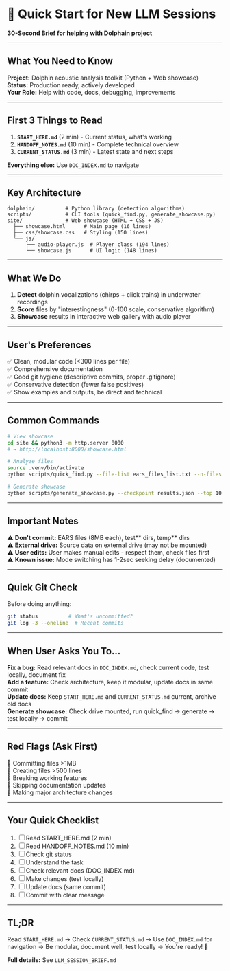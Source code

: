 # 🚀 Quick Start for New LLM Sessions

**30-Second Brief for helping with Dolphain project**

---

## What You Need to Know

**Project:** Dolphin acoustic analysis toolkit (Python + Web showcase)  
**Status:** Production ready, actively developed  
**Your Role:** Help with code, docs, debugging, improvements

---

## First 3 Things to Read

1. **`START_HERE.md`** (2 min) - Current status, what's working
2. **`HANDOFF_NOTES.md`** (10 min) - Complete technical overview
3. **`CURRENT_STATUS.md`** (3 min) - Latest state and next steps

**Everything else:** Use `DOC_INDEX.md` to navigate

---

## Key Architecture

```
dolphain/          # Python library (detection algorithms)
scripts/           # CLI tools (quick_find.py, generate_showcase.py)
site/              # Web showcase (HTML + CSS + JS)
  ├── showcase.html      # Main page (16 lines)
  ├── css/showcase.css   # Styling (150 lines)
  └── js/
      ├── audio-player.js  # Player class (194 lines)
      └── showcase.js      # UI logic (148 lines)
```

---

## What We Do

1. **Detect** dolphin vocalizations (chirps + click trains) in underwater recordings
2. **Score** files by "interestingness" (0-100 scale, conservative algorithm)
3. **Showcase** results in interactive web gallery with audio player

---

## User's Preferences

✅ Clean, modular code (<300 lines per file)  
✅ Comprehensive documentation  
✅ Good git hygiene (descriptive commits, proper .gitignore)  
✅ Conservative detection (fewer false positives)  
✅ Show examples and outputs, be direct and technical

---

## Common Commands

```bash
# View showcase
cd site && python3 -m http.server 8000
# → http://localhost:8000/showcase.html

# Analyze files
source .venv/bin/activate
python scripts/quick_find.py --file-list ears_files_list.txt --n-files 100

# Generate showcase
python scripts/generate_showcase.py --checkpoint results.json --top 10
```

---

## Important Notes

⚠️ **Don't commit:** EARS files (8MB each), test*\* dirs, temp*\* dirs  
⚠️ **External drive:** Source data on external drive (may not be mounted)  
⚠️ **User edits:** User makes manual edits - respect them, check files first  
⚠️ **Known issue:** Mode switching has 1-2sec seeking delay (documented)

---

## Quick Git Check

Before doing anything:

```bash
git status          # What's uncommitted?
git log -3 --oneline  # Recent commits
```

---

## When User Asks You To...

**Fix a bug:** Read relevant docs in `DOC_INDEX.md`, check current code, test locally, document fix  
**Add a feature:** Check architecture, keep it modular, update docs in same commit  
**Update docs:** Keep `START_HERE.md` and `CURRENT_STATUS.md` current, archive old docs  
**Generate showcase:** Check drive mounted, run quick_find → generate → test locally → commit

---

## Red Flags (Ask First)

🚨 Committing files >1MB  
🚨 Creating files >500 lines  
🚨 Breaking working features  
🚨 Skipping documentation updates  
🚨 Making major architecture changes

---

## Your Quick Checklist

1. ☐ Read START_HERE.md (2 min)
2. ☐ Read HANDOFF_NOTES.md (10 min)
3. ☐ Check git status
4. ☐ Understand the task
5. ☐ Check relevant docs (DOC_INDEX.md)
6. ☐ Make changes (test locally)
7. ☐ Update docs (same commit)
8. ☐ Commit with clear message

---

## TL;DR

Read `START_HERE.md` → Check `CURRENT_STATUS.md` → Use `DOC_INDEX.md` for navigation → Be modular, document well, test locally → You're ready! 🚀

**Full details:** See `LLM_SESSION_BRIEF.md`
